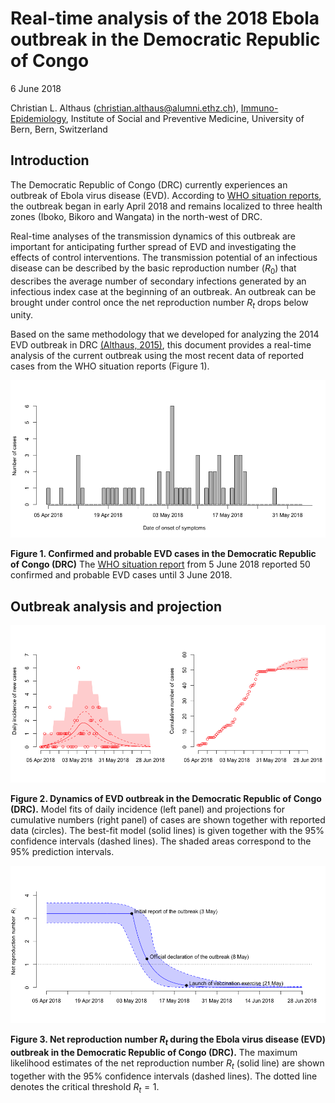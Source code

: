 Real-time analysis of the 2018 Ebola outbreak in the Democratic Republic of Congo
================

6 June 2018

Christian L. Althaus (<christian.althaus@alumni.ethz.ch>), [Immuno-Epidemiology](http://www.immuno-epidemiology.ch/), Institute of Social and Preventive Medicine, University of Bern, Bern, Switzerland

Introduction
------------

The Democratic Republic of Congo (DRC) currently experiences an outbreak of Ebola virus disease (EVD). According to [WHO situation reports](http://www.who.int/ebola/situation-reports/drc-2018/en/), the outbreak began in early April 2018 and remains localized to three health zones (Iboko, Bikoro and Wangata) in the north-west of DRC.

Real-time analyses of the transmission dynamics of this outbreak are important for anticipating further spread of EVD and investigating the effects of control interventions. The transmission potential of an infectious disease can be described by the basic reproduction number (*R*<sub>0</sub>) that describes the average number of secondary infections generated by an infectious index case at the beginning of an outbreak. An outbreak can be brought under control once the net reproduction number *R*<sub>*t*</sub> drops below unity.

Based on the same methodology that we developed for analyzing the 2014 EVD outbreak in DRC [(Althaus, 2015)](https://peerj.com/articles/1418/), this document provides a real-time analysis of the current outbreak using the most recent data of reported cases from the WHO situation reports (Figure 1).

![](README_files/figure-markdown_github/plot_data-1.png)

**Figure 1. Confirmed and probable EVD cases in the Democratic Republic of Congo (DRC)** The [WHO situation report](http://apps.who.int/iris/bitstream/handle/10665/272761/SITREP-EVD-DRC-20180605-eng.pdf?ua=1) from 5 June 2018 reported 50 confirmed and probable EVD cases until 3 June 2018.

Outbreak analysis and projection
--------------------------------

![](README_files/figure-markdown_github/plot_dynamics-1.png)

**Figure 2. Dynamics of EVD outbreak in the Democratic Republic of Congo (DRC).** Model fits of daily incidence (left panel) and projections for cumulative numbers (right panel) of cases are shown together with reported data (circles). The best-fit model (solid lines) is given together with the 95% confidence intervals (dashed lines). The shaded areas correspond to the 95% prediction intervals.

![](README_files/figure-markdown_github/plot_reproduction-1.png)

**Figure 3. Net reproduction number *R*<sub>*t*</sub> during the Ebola virus disease (EVD) outbreak in the Democratic Republic of Congo (DRC).** The maximum likelihood estimates of the net reproduction number *R*<sub>*t*</sub> (solid line) are shown together with the 95% confidence intervals (dashed lines). The dotted line denotes the critical threshold *R*<sub>*t*</sub> = 1.
